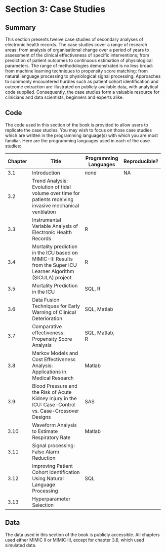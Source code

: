 # Section 3: Case Studies

## Summary

This section presents twelve case studies of secondary analyses of electronic health records. The case studies cover a range of research areas: from analysis of organisational change over a period of years to assessment of the clinical effectiveness of specific interventions; from prediction of patient outcomes to continuous estimation of physiological parameters. The range of methodologies demonstrated is no less broad: from machine learning techniques to propensity score matching; from natural language processing to physiological signal processing. Approaches to commonly encountered hurdles such as patient cohort identification and outcome extraction are illustrated on publicly available data, with analytical code supplied. Consequently, the case studies form a valuable resource for clinicians and data scientists, beginners and experts alike.

## Code

The code used in this section of the book is provided to allow users to replicate the case studies. You may wish to focus on those case studies which are written in the programming language(s) with which you are most familiar. Here are the programming languages used in each of the case studies:

| Chapter | Title | Programming Languages | Reproducible? |
|---|---|---|---|
| 3.1 | Introduction | *none* | NA |
| 3.2 | Trend Analysis: Evolution of tidal volume over time for patients receiving invasive mechanical ventilation |   |  |
| 3.3 | Instrumental Variable Analysis of Electronic Health Records | R |  |
| 3.4 | Mortality prediction in the ICU based on MIMIC-II: Results from the Super ICU Learner Algorithm (SICULA) project | R |  |
| 3.5 | Mortality Prediction in the ICU | SQL, R |  |
| 3.6 | Data Fusion Techniques for Early Warning of Clinical Deterioration | SQL, Matlab |  |
| 3.7 | Comparative effectiveness: Propensity Score Analysis | SQL, Matlab, R |  |
| 3.8 | Markov Models and Cost Effectiveness Analysis: Applications in Medical Research | Matlab |  |
| 3.9 | Blood Pressure and the Risk of Acute Kidney Injury in the ICU: Case-Control vs. Case-Crossover Designs | SAS |  |
| 3.10 | Waveform Analysis to Estimate Respiratory Rate | Matlab |  |
| 3.11 | Signal processing: False Alarm Reduction |   |  |
| 3.12 | Improving Patient Cohort Identification Using Natural Language Processing | SQL |  |
| 3.13 | Hyperparameter Selection |   |  |

## Data

The data used in this section of the book is publicly accessible. All chapters used either MIMIC II or MIMIC III, except for chapter 3.8, which used simulated data.
